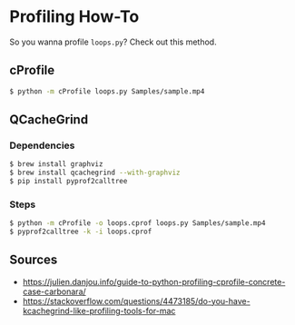 # Profiling How-To

So you wanna profile `loops.py`? Check out this method.

## cProfile

```sh
$ python -m cProfile loops.py Samples/sample.mp4
```

## QCacheGrind

### Dependencies

```sh
$ brew install graphviz
$ brew install qcachegrind --with-graphviz
$ pip install pyprof2calltree
```

### Steps

```sh
$ python -m cProfile -o loops.cprof loops.py Samples/sample.mp4
$ pyprof2calltree -k -i loops.cprof
```

## Sources

- https://julien.danjou.info/guide-to-python-profiling-cprofile-concrete-case-carbonara/
- https://stackoverflow.com/questions/4473185/do-you-have-kcachegrind-like-profiling-tools-for-mac